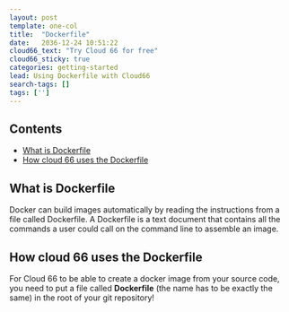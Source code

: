```yaml
---
layout: post
template: one-col
title:  "Dockerfile"
date:   2036-12-24 10:51:22
cloud66_text: "Try Cloud 66 for free"
cloud66_sticky: true
categories: getting-started
lead: Using Dockerfile with Cloud66
search-tags: []
tags: ['']
---
```


<h2>Contents</h2>
<ul class="page-toc">
    <li><a href="#dockerfile">What is Dockerfile</a></li>
    <li><a href="#how_to">How cloud 66 uses the Dockerfile</a></li>
</ul>

<h2 id="dockerfile">What is Dockerfile</h2>

Docker can build images automatically by reading the instructions from a file called Dockerfile. A Dockerfile is a text document that contains all the commands a user could call on the command line to assemble an image.

<h2 id="how_to">How cloud 66 uses the Dockerfile</h2>

For Cloud 66 to be able to create a docker image from your source code, you need to put a file called __Dockerfile__ (the name has to be exactly the same) in the root of your git repository!

